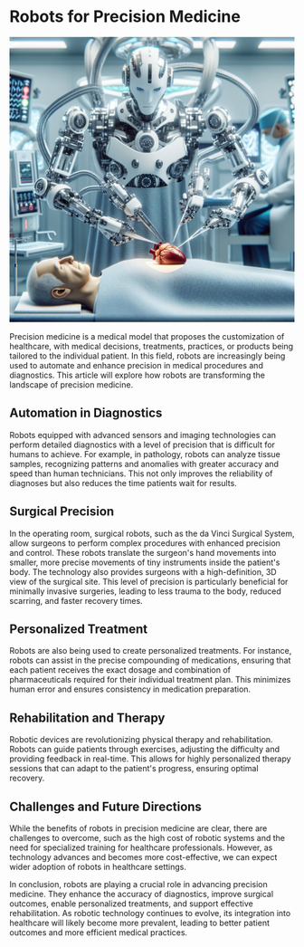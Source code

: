 # Robots for Precision Medicine

![Robot performing a precise medical procedure](https://raw.githubusercontent.com/Kanakjr/100-days-of-AI-Writing/main/images/Robots-for-Precision-Medicine.png)

Precision medicine is a medical model that proposes the customization of healthcare, with medical decisions, treatments, practices, or products being tailored to the individual patient. In this field, robots are increasingly being used to automate and enhance precision in medical procedures and diagnostics. This article will explore how robots are transforming the landscape of precision medicine.

## Automation in Diagnostics

Robots equipped with advanced sensors and imaging technologies can perform detailed diagnostics with a level of precision that is difficult for humans to achieve. For example, in pathology, robots can analyze tissue samples, recognizing patterns and anomalies with greater accuracy and speed than human technicians. This not only improves the reliability of diagnoses but also reduces the time patients wait for results.

## Surgical Precision

In the operating room, surgical robots, such as the da Vinci Surgical System, allow surgeons to perform complex procedures with enhanced precision and control. These robots translate the surgeon's hand movements into smaller, more precise movements of tiny instruments inside the patient's body. The technology also provides surgeons with a high-definition, 3D view of the surgical site. This level of precision is particularly beneficial for minimally invasive surgeries, leading to less trauma to the body, reduced scarring, and faster recovery times.

## Personalized Treatment

Robots are also being used to create personalized treatments. For instance, robots can assist in the precise compounding of medications, ensuring that each patient receives the exact dosage and combination of pharmaceuticals required for their individual treatment plan. This minimizes human error and ensures consistency in medication preparation.

## Rehabilitation and Therapy

Robotic devices are revolutionizing physical therapy and rehabilitation. Robots can guide patients through exercises, adjusting the difficulty and providing feedback in real-time. This allows for highly personalized therapy sessions that can adapt to the patient's progress, ensuring optimal recovery.

## Challenges and Future Directions

While the benefits of robots in precision medicine are clear, there are challenges to overcome, such as the high cost of robotic systems and the need for specialized training for healthcare professionals. However, as technology advances and becomes more cost-effective, we can expect wider adoption of robots in healthcare settings.

In conclusion, robots are playing a crucial role in advancing precision medicine. They enhance the accuracy of diagnostics, improve surgical outcomes, enable personalized treatments, and support effective rehabilitation. As robotic technology continues to evolve, its integration into healthcare will likely become more prevalent, leading to better patient outcomes and more efficient medical practices.

